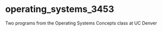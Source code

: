 operating_systems_3453
======================

Two programs from the Operating Systems Concepts class at UC Denver
